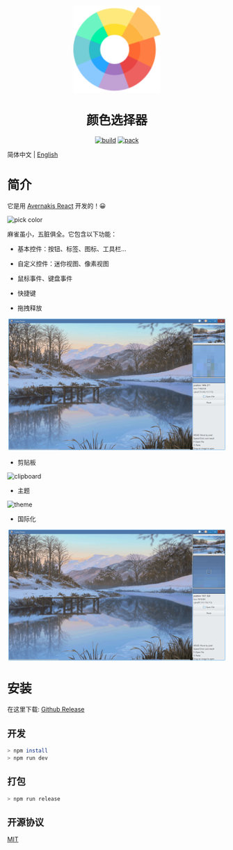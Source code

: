<p align="center">
    <img width="200" src="./assets/color-wheel.png">
</p>

<h1 align="center">颜色选择器</h1>

<div align="center">

[![build](https://github.com/rerender2021/color-picker/actions/workflows/build.yml/badge.svg?branch=main&event=push)](https://github.com/rerender2021/color-picker/actions/workflows/build.yml) [![pack](https://github.com/rerender2021/color-picker/actions/workflows/pack.yml/badge.svg?branch=main&event=push)](https://github.com/rerender2021/color-picker/actions/workflows/pack.yml)

</div>

简体中文 | [English](./README.md)

# 简介

它是用 [Avernakis React](https://qber-soft.github.io/Ave-React-Docs/) 开发的！😀

![pick color](./docs/images/pick-color.gif)

麻雀虽小，五脏俱全。它包含以下功能：

-   基本控件：按钮、标签、图标、工具栏...
-   自定义控件：迷你视图、像素视图
-   鼠标事件、键盘事件
-   快捷键

-   拖拽释放

![drag-to-drop](./docs/images/drag-to-drop.gif)

-   剪贴板

![clipboard](./docs/images/clipboard.gif)

-   主题

![theme](./docs/images/theme.gif)

-   国际化

![i18n](./docs/images/i18n.gif)

# 安装

在这里下载: [Github Release](https://github.com/rerender2021/color-picker/releases)

## 开发

```bash
> npm install
> npm run dev
```

## 打包

```bash
> npm run release
```

## 开源协议

[MIT](./LICENSE)
